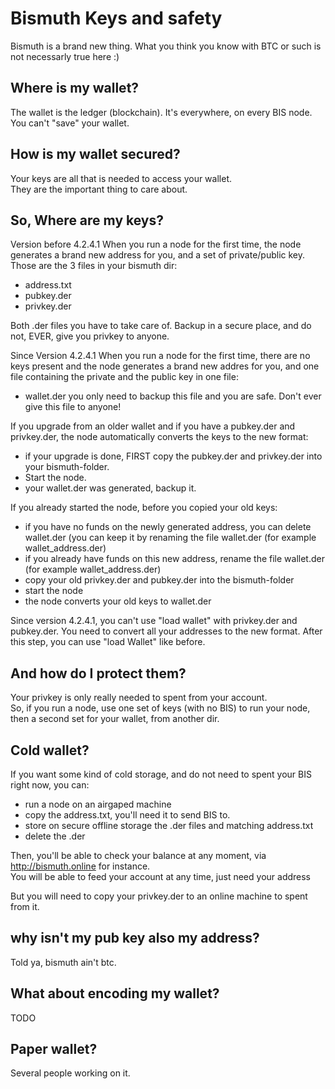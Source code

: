 # Bismuth Keys and safety

Bismuth is a brand new thing. What you think you know with BTC or such is not necessarly true here :)

## Where is my wallet?

The wallet is the ledger (blockchain). It's everywhere, on every BIS node.
You can't "save" your wallet.

## How is my wallet secured?

Your keys are all that is needed to access your wallet.  
They are the important thing to care about.

## So, Where are my keys?
Version before 4.2.4.1
When you run a node for the first time, the node generates a brand new address for you, and a set of private/public key.  
Those are the 3 files in your bismuth dir:
- address.txt
- pubkey.der
- privkey.der

Both .der files you have to take care of. Backup in a secure place, and do not, EVER, give you privkey to anyone.

Since Version 4.2.4.1
When you run a node for the first time, there are no keys present and the node generates a brand new addres for you, and one file containing the private and the public key in one file:
- wallet.der
you only need to backup this file and you are safe. Don't ever give this file to anyone!

If you upgrade from an older wallet and if you have a pubkey.der and privkey.der, the node automatically converts the keys to the new format:
- if your upgrade is done, FIRST copy the pubkey.der and privkey.der into your bismuth-folder.
- Start the node.
- your wallet.der was generated, backup it.

If you already started the node, before you copied your old keys:
- if you have no funds on the newly generated address, you can delete wallet.der (you can keep it by renaming the file wallet.der (for example wallet_address.der)
- if you already have funds on this new address, rename the file wallet.der (for example wallet_address.der)
- copy your old privkey.der and pubkey.der into the bismuth-folder
- start the node
- the node converts your old keys to wallet.der

Since version 4.2.4.1, you can't use "load wallet" with privkey.der and pubkey.der. You need to convert all your addresses to the new format. After this step, you can use "load Wallet" like before.

## And how do I protect them?

Your privkey is only really needed to spent from your account.  
So, if you run a node, use one set of keys (with no BIS) to run your node, then a second set for your wallet, from another dir.

## Cold wallet?

If you want some kind of cold storage, and do not need to spent your BIS right now, you can:  
- run a node on an airgaped machine
- copy the address.txt, you'll need it to send BIS to.
- store on secure offline storage the .der files and matching address.txt
- delete the .der

Then, you'll be able to check your balance at any moment, via http://bismuth.online for instance.  
You will be able to feed your account at any time, just need your address

But you will need to copy your privkey.der to an online machine to spent from it.

## why isn't my pub key also my address?

Told ya, bismuth ain't btc.


## What about encoding my wallet?

TODO


## Paper wallet?

Several people working on it.
